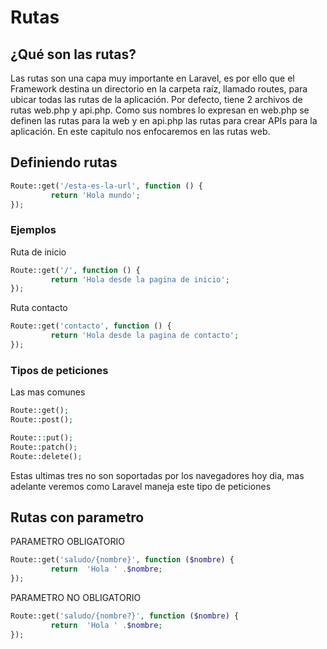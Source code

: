 # Rutas

## ¿Qué son las rutas?

Las rutas son una capa muy importante en Laravel, es por ello que el Framework destina un directorio en la carpeta raíz, llamado routes, para ubicar todas las rutas de la aplicación.  Por defecto, tiene 2 archivos de rutas web.php y api.php. Como sus nombres lo expresan en web.php se definen las rutas para la web y en api.php las rutas para crear APIs para la aplicación.
En este capitulo nos enfocaremos en las rutas web.

##  Definiendo rutas
````php
Route::get('/esta-es-la-url', function () {
         return 'Hola mundo';
});
````

### Ejemplos

Ruta de inicio 

````php
Route::get('/', function () {
         return 'Hola desde la pagina de inicio';
});

````

Ruta contacto

````php
Route::get('contacto', function () {
         return 'Hola desde la pagina de contacto';
});
````

### Tipos de peticiones

Las mas comunes
```php
Route::get();              
Route::post();
``` 

```php
Route:::put();
Route::patch();       
Route::delete();  
```
Estas ultimas tres no son soportadas por los navegadores hoy dia, mas adelante veremos como Laravel maneja este tipo de peticiones

## Rutas con parametro

PARAMETRO OBLIGATORIO
```php
Route::get('saludo/{nombre}', function ($nombre) {
         return  'Hola ' .$nombre;
});
```

PARAMETRO NO OBLIGATORIO
```php
Route::get('saludo/{nombre?}', function ($nombre) {
         return  'Hola ' .$nombre;
});
```

